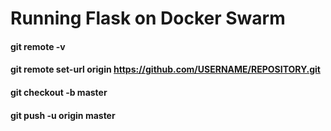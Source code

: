 # Running Flask on Docker Swarm

#### git remote -v
#### git remote set-url origin https://github.com/USERNAME/REPOSITORY.git
#### git checkout -b master
#### git push -u origin master
